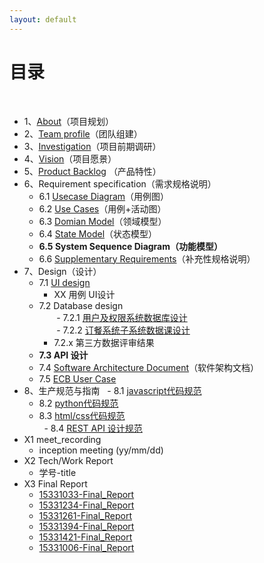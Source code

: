 ```yaml
---
layout: default
---
```


# [](#TOC)目录

&nbsp;&nbsp; 

* 1、[About](./docs/about)（项目规划）
* 2、[Team profile](./docs/team_profile)（团队组建）
* 3、[Investigation](./docs/investigation)（项目前期调研）
* 4、[Vision](./docs/vision)（项目愿景）
* 5、[Product Backlog](./docs/backlog_initial) （产品特性）
* 6、Requirement specification（需求规格说明）
    - 6.1 [Usecase Diagram](./docs/Requirement_specification/requirements_and_userCase)（用例图）
    - 6.2 [Use Cases](./docs/Requirement_specification/requirements_and_userCase)（用例+活动图）
    - 6.3 [Domian Model](./docs/Requirement_specification/domain_model)（领域模型）
    - 6.4 [State Model](./docs/Requirement_specification/state_Model)（状态模型）
    - **6.5 System Sequence Diagram（功能模型）**
    - 6.6 [Supplementary Requirements](./docs/supplementary_requirements)（补充性规格说明）
* 7、Design（设计）
    - 7.1 [UI design](./assets/UI_Design.pdf)  
        - XX 用例 UI设计
    - 7.2 Database design  
        - 7.2.1 [用户及权限系统数据库设计](./docs/dataBase_design)  
        - 7.2.2 [订餐系统子系统数据课设计](./docs/dataBase_design)   
        - 7.2.x 第三方数据评审结果
    - **7.3 API 设计**
    - 7.4 [Software Architecture Document](./docs/software_architecture_document)（软件架构文档）
    - 7.5 [ECB User Case](https://github.com/EasyMealOrder/dashboard/blob/gh-pages/docs/ecb-user-case.md)
* 8、生产规范与指南
   - 8.1 [javascript代码规范](./docs/GuideBook/Google_javascript_style_guide.pdf)  
   - 8.2 [python代码规范](./docs/GuideBook/Google_python_style_guide)  
   - 8.3 [html/css代码规范](./docs/GuideBook/Google_html_css_style_guide)  
   - 8.4 [REST API 设计规范](./docs/GuideBook/RESTful-API-design-OCTO-Quick-Reference-Card-2.2.pdf)  
* X1 meet_recording
    - inception meeting (yy/mm/dd)
* X2 Tech/Work Report
    - 学号-title
* X3 Final Report
    - [15331033-Final_Report](https://15331033.github.io/2018/06/30/Final%20Report/)
    - [15331234-Final_Report](https://blog.csdn.net/lohiaufung/article/details/80841510)
    - [15331261-Final_Report](https://blog.csdn.net/overflow_1/article/details/80865842)
    - [15331394-Final_Report](https://blog.csdn.net/ygtrece/article/details/80869947)
    - [15331421-Final_Report](https://github.com/EasyMealOrder/dashboard/blob/gh-pages/docs/Final_Report/15331421.pdf)
    - [15331006-Final_Report](https://caijh23.github.io/2018/06/30/finalReport/)
